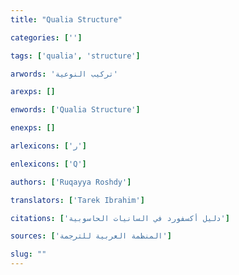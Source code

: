 ```yaml
---
title: "Qualia Structure"

categories: ['']

tags: ['qualia', 'structure']

arwords: 'تركيب النوعية'

arexps: []

enwords: ['Qualia Structure']

enexps: []

arlexicons: ['ر']

enlexicons: ['Q']

authors: ['Ruqayya Roshdy']

translators: ['Tarek Ibrahim']

citations: ['دليل أكسفورد في السانيات الحاسوبية']

sources: ['المنظمة العربية للترجمة']

slug: ""
---
```

